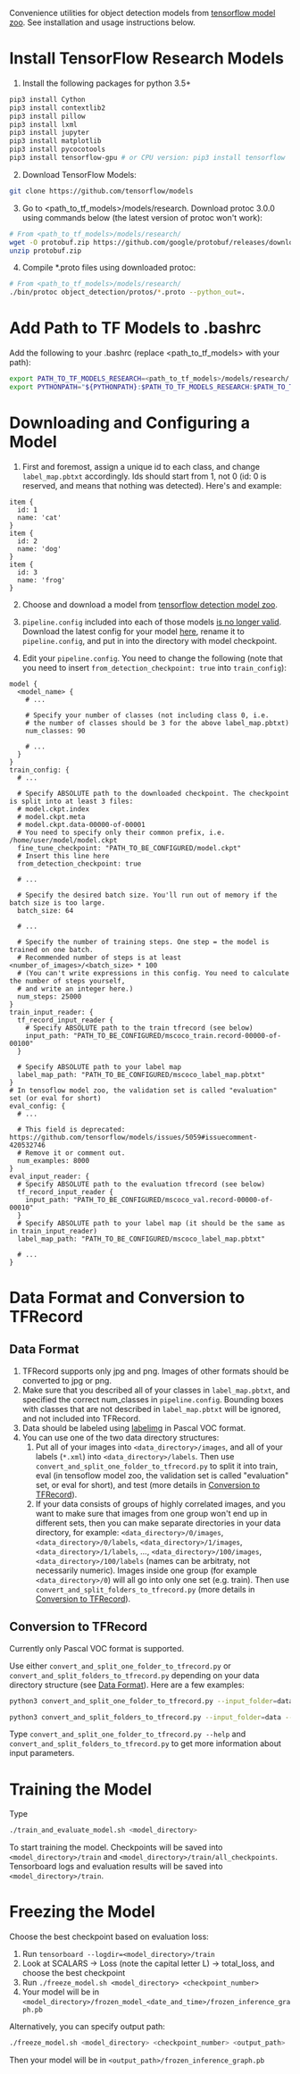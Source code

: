 Convenience utilities for object detection models from [tensorflow model zoo](https://github.com/tensorflow/models/).
See installation and usage instructions below.

# Install TensorFlow Research Models

1. Install the following packages for python 3.5+
```bash
pip3 install Cython
pip3 install contextlib2
pip3 install pillow
pip3 install lxml
pip3 install jupyter
pip3 install matplotlib
pip3 install pycocotools
pip3 install tensorflow-gpu # or CPU version: pip3 install tensorflow
```

2. Download TensorFlow Models:
```bash
git clone https://github.com/tensorflow/models
```

3. Go to <path_to_tf_models>/models/research. Download protoc 3.0.0 using commands below (the latest version of protoc won't work):
```bash
# From <path_to_tf_models>/models/research/
wget -O protobuf.zip https://github.com/google/protobuf/releases/download/v3.0.0/protoc-3.0.0-linux-x86_64.zip
unzip protobuf.zip
```

4. Compile *.proto files using downloaded protoc:
```bash
# From <path_to_tf_models>/models/research/
./bin/protoc object_detection/protos/*.proto --python_out=.
```

# Add Path to TF Models to .bashrc
Add the following to your .bashrc (replace <path_to_tf_models> with your path):
```bash
export PATH_TO_TF_MODELS_RESEARCH=<path_to_tf_models>/models/research/
export PYTHONPATH="${PYTHONPATH}:$PATH_TO_TF_MODELS_RESEARCH:$PATH_TO_TF_MODELS_RESEARCH/slim"
```

# Downloading and Configuring a Model

1. First and foremost, assign a unique id to each class, and change `label_map.pbtxt` accordingly. Ids should start from 1, not 0 (id: 0 is reserved, and means that nothing was
detected). Here's and example:
```
item {
  id: 1
  name: 'cat'
} 
item {
  id: 2
  name: 'dog'
}
item {
  id: 3
  name: 'frog'
} 
```

2. Choose and download a model from [tensorflow detection model zoo](https://github.com/tensorflow/models/blob/master/research/object_detection/g3doc/detection_model_zoo.md).

3. `pipeline.config` included into each of those models [is no longer valid](https://github.com/tensorflow/models/issues/3794#issuecomment-376972448). Download the latest config
for your model [here](https://github.com/tensorflow/models/tree/master/research/object_detection/samples/configs), rename it to `pipeline.config`, and put in into the directory with model checkpoint.

4. Edit your `pipeline.config`. You need to change the following (note that you need to insert `from_detection_checkpoint: true` into `train_config`):
```
model {
  <model_name> {
    # ...
    
    # Specify your number of classes (not including class 0, i.e.
    # the number of classes should be 3 for the above label_map.pbtxt)
    num_classes: 90 
    
    # ...
  }
}
train_config: {
  # ...
  
  # Specify ABSOLUTE path to the downloaded checkpoint. The checkpoint is split into at least 3 files:
  # model.ckpt.index
  # model.ckpt.meta
  # model.ckpt.data-00000-of-00001
  # You need to specify only their common prefix, i.e. /home/user/model/model.ckpt
  fine_tune_checkpoint: "PATH_TO_BE_CONFIGURED/model.ckpt" 
  # Insert this line here
  from_detection_checkpoint: true
  
  # ...
  
  # Specify the desired batch size. You'll run out of memory if the batch size is too large.
  batch_size: 64
  
  # ...
  
  # Specify the number of training steps. One step = the model is trained on one batch.
  # Recommended number of steps is at least <number_of_images>/<batch_size> * 100
  # (You can't write expressions in this config. You need to calculate the number of steps yourself,
  # and write an integer here.)
  num_steps: 25000
}
train_input_reader: {
  tf_record_input_reader {
    # Specify ABSOLUTE path to the train tfrecord (see below)
    input_path: "PATH_TO_BE_CONFIGURED/mscoco_train.record-00000-of-00100"
  }
  
  # Specify ABSOLUTE path to your label map
  label_map_path: "PATH_TO_BE_CONFIGURED/mscoco_label_map.pbtxt"
}
# In tensoflow model zoo, the validation set is called "evaluation" set (or eval for short) 
eval_config: {
  # ...
  
  # This field is deprecated: https://github.com/tensorflow/models/issues/5059#issuecomment-420532746
  # Remove it or comment out.
  num_examples: 8000
}
eval_input_reader: {
  # Specify ABSOLUTE path to the evaluation tfrecord (see below)
  tf_record_input_reader {
    input_path: "PATH_TO_BE_CONFIGURED/mscoco_val.record-00000-of-00010"
  }
  # Specify ABSOLUTE path to your label map (it should be the same as in train_input_reader)
  label_map_path: "PATH_TO_BE_CONFIGURED/mscoco_label_map.pbtxt"
  
  # ...
}
```

# Data Format and Conversion to TFRecord
## Data Format
1. TFRecord supports only jpg and png. Images of other formats should be converted to jpg or png.
2. Make sure that you described all of your classes in `label_map.pbtxt`, and specified the correct num_classes in `pipeline.config`.
Bounding boxes with classes that are not described in `label_map.pbtxt` will be ignored, and not included into TFRecord.
3. Data should be labeled using [labelimg](https://github.com/tzutalin/labelImg) in Pascal VOC format.
4. You can use one of the two data directory structures:
    1. Put all of your images into `<data_directory>/images`, and all of your labels (`*.xml`) into `<data_directory>/labels`. Then use `convert_and_split_one_folder_to_tfrecord.py` to split it into train, eval (in tensoflow model zoo, the validation set is called "evaluation" set, or eval for short), and test (more details in [Conversion to TFRecord](#conversion-to-tfrecord)).
    2. If your data consists of groups of highly correlated images, and you want to make sure that images from one group won't end up in different sets, then you can make separate directories in your data directory, for example: `<data_directory>/0/images`, `<data_directory>/0/labels`, `<data_directory>/1/images`, `<data_directory>/1/labels`, ..., `<data_directory>/100/images`, `<data_directory>/100/labels` (names can be arbitraty, not necessarily numeric). Images inside one group (for example `<data_directory>/0`) will all go into only one set (e.g. train). Then use `convert_and_split_folders_to_tfrecord.py` (more details in [Conversion to TFRecord](#conversion-to-tfrecord)).

## Conversion to TFRecord
Currently only Pascal VOC format is supported.

Use either `convert_and_split_one_folder_to_tfrecord.py` or `convert_and_split_folders_to_tfrecord.py` depending on your data directory structure (see [Data Format](#data-format)).
Here are a few examples:
```bash
python3 convert_and_split_one_folder_to_tfrecord.py --input_folder=data --output_prefix=records/data --label_map_path=label_map.pbtxt --split=0.9:0.05:0.05
```
```bash
python3 convert_and_split_folders_to_tfrecord.py --input_folder=data --output_prefix=records/data --label_map_path=label_map.pbtxt --split=0.9:0.05:0.05
```
Type `convert_and_split_one_folder_to_tfrecord.py --help` and `convert_and_split_folders_to_tfrecord.py` to get more information about input parameters.

# Training the Model
Type
```bash
./train_and_evaluate_model.sh <model_directory>
```
To start training the model. Checkpoints will be saved into `<model_directory>/train` and `<model_directory>/train/all_checkpoints`.
Tensorboard logs and evaluation results will be saved into `<model_directory>/train`.

# Freezing the Model
Choose the best checkpoint based on evaluation loss:
1. Run `tensorboard --logdir=<model_directory>/train`
2. Look at SCALARS -> Loss (note the capital letter L) -> total_loss, and choose the best checkpoint
3. Run `./freeze_model.sh <model_directory> <checkpoint_number>`
4. Your model will be in `<model_directory>/frozen_model_<date_and_time>/frozen_inference_graph.pb`

Alternatively, you can specify output path:
```bash
./freeze_model.sh <model_directory> <checkpoint_number> <output_path>
```
Then your model will be in `<output_path>/frozen_inference_graph.pb`
